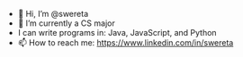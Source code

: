- 👋 Hi, I’m @swereta
- 🌱 I’m currently a CS major
- I can write programs in: Java, JavaScript, and Python
- 📫 How to reach me: https://www.linkedin.com/in/swereta 
  
